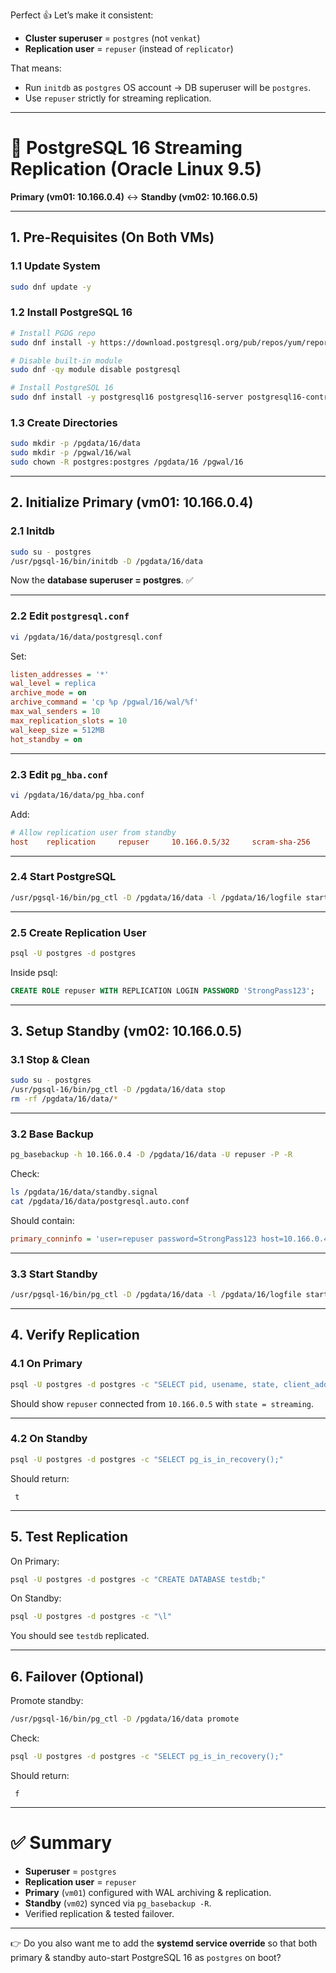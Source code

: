 Perfect 👍 Let’s make it consistent:

* **Cluster superuser** = `postgres` (not `venkat`)
* **Replication user** = `repuser` (instead of `replicator`)

That means:

* Run `initdb` as `postgres` OS account → DB superuser will be `postgres`.
* Use `repuser` strictly for streaming replication.

---

# 🚀 PostgreSQL 16 Streaming Replication (Oracle Linux 9.5)

**Primary (vm01: 10.166.0.4)** ↔ **Standby (vm02: 10.166.0.5)**

---

## **1. Pre-Requisites (On Both VMs)**

### 1.1 Update System

```bash
sudo dnf update -y
```

### 1.2 Install PostgreSQL 16

```bash
# Install PGDG repo
sudo dnf install -y https://download.postgresql.org/pub/repos/yum/reporpms/EL-9-x86_64/pgdg-redhat-repo-latest.noarch.rpm

# Disable built-in module
sudo dnf -qy module disable postgresql

# Install PostgreSQL 16
sudo dnf install -y postgresql16 postgresql16-server postgresql16-contrib
```

### 1.3 Create Directories

```bash
sudo mkdir -p /pgdata/16/data
sudo mkdir -p /pgwal/16/wal
sudo chown -R postgres:postgres /pgdata/16 /pgwal/16
```

---

## **2. Initialize Primary (vm01: 10.166.0.4)**

### 2.1 Initdb

```bash
sudo su - postgres
/usr/pgsql-16/bin/initdb -D /pgdata/16/data
```

Now the **database superuser = postgres**. ✅

---

### 2.2 Edit `postgresql.conf`

```bash
vi /pgdata/16/data/postgresql.conf
```

Set:

```ini
listen_addresses = '*'
wal_level = replica
archive_mode = on
archive_command = 'cp %p /pgwal/16/wal/%f'
max_wal_senders = 10
max_replication_slots = 10
wal_keep_size = 512MB
hot_standby = on
```

---

### 2.3 Edit `pg_hba.conf`

```bash
vi /pgdata/16/data/pg_hba.conf
```

Add:

```ini
# Allow replication user from standby
host    replication     repuser     10.166.0.5/32     scram-sha-256
```

---

### 2.4 Start PostgreSQL

```bash
/usr/pgsql-16/bin/pg_ctl -D /pgdata/16/data -l /pgdata/16/logfile start
```

---

### 2.5 Create Replication User

```bash
psql -U postgres -d postgres
```

Inside psql:

```sql
CREATE ROLE repuser WITH REPLICATION LOGIN PASSWORD 'StrongPass123';
```

---

## **3. Setup Standby (vm02: 10.166.0.5)**

### 3.1 Stop & Clean

```bash
sudo su - postgres
/usr/pgsql-16/bin/pg_ctl -D /pgdata/16/data stop
rm -rf /pgdata/16/data/*
```

---

### 3.2 Base Backup

```bash
pg_basebackup -h 10.166.0.4 -D /pgdata/16/data -U repuser -P -R
```

Check:

```bash
ls /pgdata/16/data/standby.signal
cat /pgdata/16/data/postgresql.auto.conf
```

Should contain:

```ini
primary_conninfo = 'user=repuser password=StrongPass123 host=10.166.0.4 port=5432 sslmode=prefer'
```

---

### 3.3 Start Standby

```bash
/usr/pgsql-16/bin/pg_ctl -D /pgdata/16/data -l /pgdata/16/logfile start
```

---

## **4. Verify Replication**

### 4.1 On Primary

```bash
psql -U postgres -d postgres -c "SELECT pid, usename, state, client_addr FROM pg_stat_replication;"
```

Should show `repuser` connected from `10.166.0.5` with `state = streaming`.

---

### 4.2 On Standby

```bash
psql -U postgres -d postgres -c "SELECT pg_is_in_recovery();"
```

Should return:

```
 t
```

---

## **5. Test Replication**

On Primary:

```bash
psql -U postgres -d postgres -c "CREATE DATABASE testdb;"
```

On Standby:

```bash
psql -U postgres -d postgres -c "\l"
```

You should see `testdb` replicated.

---

## **6. Failover (Optional)**

Promote standby:

```bash
/usr/pgsql-16/bin/pg_ctl -D /pgdata/16/data promote
```

Check:

```bash
psql -U postgres -d postgres -c "SELECT pg_is_in_recovery();"
```

Should return:

```
 f
```

---

# ✅ Summary

* **Superuser** = `postgres`
* **Replication user** = `repuser`
* **Primary** (`vm01`) configured with WAL archiving & replication.
* **Standby** (`vm02`) synced via `pg_basebackup -R`.
* Verified replication & tested failover.

---

👉 Do you also want me to add the **systemd service override** so that both primary & standby auto-start PostgreSQL 16 as `postgres` on boot?
